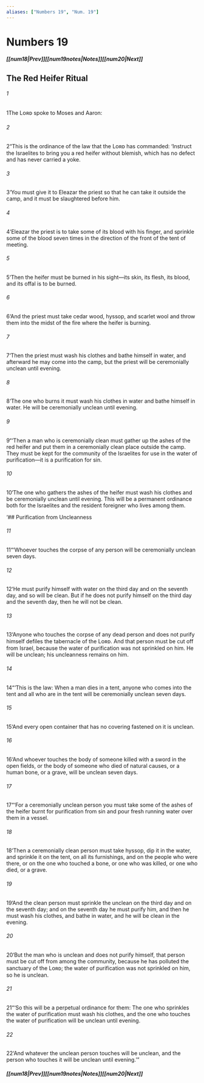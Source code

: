 ```yaml
---
aliases: ["Numbers 19", "Num. 19"]
---
```

# Numbers 19
##### <span class=arrow-left></span>[[num18|Prev]]<span class=navigation-separator></span>[[num19notes|Notes]]<span class=navigation-separator></span>[[num20|Next]]<span class=arrow-right></span>
## The Red Heifer Ritual
###### 1
<span class=verse-first>1</span>The Lᴏʀᴅ spoke to Moses and Aaron:
###### 2
<span class=verse-body>2</span>“This is the ordinance of the law that the Lᴏʀᴅ has commanded: ‘Instruct the Israelites to bring you a red heifer without blemish, which has no defect and has never carried a yoke.
###### 3
<span class=verse-body>3</span>‘You must give it to Eleazar the priest so that he can take it outside the camp, and it must be slaughtered before him.
###### 4
<span class=verse-body>4</span>‘Eleazar the priest is to take some of its blood with his finger, and sprinkle some of the blood seven times in the direction of the front of the tent of meeting.
###### 5
<span class=verse-body>5</span>‘Then the heifer must be burned in his sight—its skin, its flesh, its blood, and its offal is to be burned.
###### 6
<span class=verse-body>6</span>‘And the priest must take cedar wood, hyssop, and scarlet wool and throw them into the midst of the fire where the heifer is burning.
###### 7
<span class=verse-body>7</span>‘Then the priest must wash his clothes and bathe himself in water, and afterward he may come into the camp, but the priest will be ceremonially unclean until evening.
###### 8
<span class=verse-body>8</span>‘The one who burns it must wash his clothes in water and bathe himself in water. He will be ceremonially unclean until evening.
###### 9
<span class=verse-body>9</span>“‘Then a man who is ceremonially clean must gather up the ashes of the red heifer and put them in a ceremonially clean place outside the camp. They must be kept for the community of the Israelites for use in the water of purification—it is a purification for sin.
###### 10
<span class=verse-body>10</span>‘The one who gathers the ashes of the heifer must wash his clothes and be ceremonially unclean until evening. This will be a permanent ordinance both for the Israelites and the resident foreigner who lives among them.
<div class=paragraph-break></div>

‘## Purification from Uncleanness
<div class=paragraph-break></div>

###### 11
<span class=verse-first>11</span>“‘Whoever touches the corpse of any person will be ceremonially unclean seven days.
###### 12
<span class=verse-body>12</span>‘He must purify himself with water on the third day and on the seventh day, and so will be clean. But if he does not purify himself on the third day and the seventh day, then he will not be clean.
###### 13
<span class=verse-body>13</span>‘Anyone who touches the corpse of any dead person and does not purify himself defiles the tabernacle of the Lᴏʀᴅ. And that person must be cut off from Israel, because the water of purification was not sprinkled on him. He will be unclean; his uncleanness remains on him.
<div class=paragraph-break></div>

###### 14
<span class=verse-first>14</span>“‘This is the law: When a man dies in a tent, anyone who comes into the tent and all who are in the tent will be ceremonially unclean seven days.
###### 15
<span class=verse-body>15</span>‘And every open container that has no covering fastened on it is unclean.
###### 16
<span class=verse-body>16</span>‘And whoever touches the body of someone killed with a sword in the open fields, or the body of someone who died of natural causes, or a human bone, or a grave, will be unclean seven days.
###### 17
<span class=verse-body>17</span>“‘For a ceremonially unclean person you must take some of the ashes of the heifer burnt for purification from sin and pour fresh running water over them in a vessel.
###### 18
<span class=verse-body>18</span>‘Then a ceremonially clean person must take hyssop, dip it in the water, and sprinkle it on the tent, on all its furnishings, and on the people who were there, or on the one who touched a bone, or one who was killed, or one who died, or a grave.
###### 19
<span class=verse-body>19</span>‘And the clean person must sprinkle the unclean on the third day and on the seventh day; and on the seventh day he must purify him, and then he must wash his clothes, and bathe in water, and he will be clean in the evening.
<div class=paragraph-break></div>

###### 20
<span class=verse-first>20</span>‘But the man who is unclean and does not purify himself, that person must be cut off from among the community, because he has polluted the sanctuary of the Lᴏʀᴅ; the water of purification was not sprinkled on him, so he is unclean.
###### 21
<span class=verse-body>21</span>“‘So this will be a perpetual ordinance for them: The one who sprinkles the water of purification must wash his clothes, and the one who touches the water of purification will be unclean until evening.
###### 22
<span class=verse-body>22</span>‘And whatever the unclean person touches will be unclean, and the person who touches it will be unclean until evening.’”
##### <span class=arrow-left></span>[[num18|Prev]]<span class=navigation-separator></span>[[num19notes|Notes]]<span class=navigation-separator></span>[[num20|Next]]<span class=arrow-right></span>